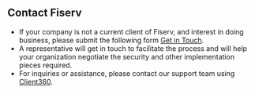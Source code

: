 ## Contact Fiserv

*  If your company is not a current client of Fiserv, and interest in doing business, please submit the following form [Get in Touch](https://www.fiserv.com/en/about-fiserv/contact-us.html).
*  A representative will get in touch to facilitate the process and will help your organization negotiate the security and other implementation pieces required.
*  For inquiries or assistance, please contact our support team using [Client360]([../api/?type=post&path=/token&version=api](https://client360.fiservapps.com/Client360/login)https://client360.fiservapps.com/Client360/login).
